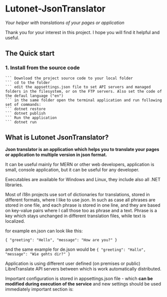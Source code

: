 # Lutonet-JsonTranslator 

*Your helper with translations of your pages or application*

Thank you for your interest in this project. 
I hope you will find it helpful and useful.

## The Quick start

### 1. Install from the source code
``` You need to have the [.NET6 SDK](https://dotnet.microsoft.com/en-us/download) installed. You can find it [here](https://dotnet.microsoft.com/en-us/download)
``` Download the project source code to your local folder 
``` cd to the folder 
``` edit the appsettings.json file to set API servers and managed folders in the filesystem, or on the FTP servers. Also set the code of the defaul language ("en")
``` in the same folder open the terminal application and run following set of commands: 
``` dotnet restore 
``` dotnet publish 
``` Run the application 
``` dotnet run 
```

## What is Lutonet JsonTranslator?

**Json translator is an application which helps you to translate your pages or application to multiple version in json format.**

It can be useful mainly for MERN or other web developers, application is small, console application, but it can be useful for any developer.

Executables are available for Windows and Linux, they include also all .NET libraries.

Most of i18n projects use sort of dictionaries for translations, stored in different formats, where I like to use json. 
In such as case all phrases are stored in one file, and each phrase is stored in one line, and they are based on key-value pairs where I call those too as 
phrase and a text. Phrase is a key which stays unchanged in different translation files, while text is localized. 

for example en.json can look like this: 

`{
    "greeting": "Hello",
    "message": "How are you?"
}`

and the same example for de.json would be 
`{
    "greeting": "Hallo",
    "message": "Wie gehts dir?"
}`

Application is using different user defined (on premises or public) LibreTranslate API servers between which is work automatically distributed. 

Important configuration is stored in appsettings.json file - which **can be modified during execution of the service** and new settings should be used immediately
important section is: 

  

